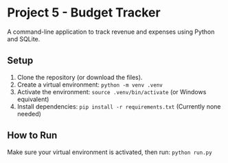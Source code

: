 # Project 5 - Budget Tracker

A command-line application to track revenue and expenses using Python and SQLite.

## Setup

1. Clone the repository (or download the files).
2. Create a virtual environment: `python -m venv .venv`
3. Activate the environment: `source .venv/bin/activate` (or Windows equivalent)
4. Install dependencies: `pip install -r requirements.txt` (Currently none needed)

## How to Run

Make sure your virtual environment is activated, then run:
`python run.py`